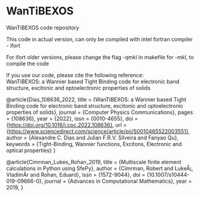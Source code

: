 # WanTiBEXOS
WanTiBEXOS code repository

This code in actual version, can only be compiled with intel fortran compiler - ifort

For ifort older versions, please change the flag -qmkl in makefile for -mkl, to compile the code

If you use our code, please cite the following reference:  
WanTiBEXOS: a Wannier based Tight Binding code for electronic band structure, excitonic and optoelectronic properties of solids


@article{Dias_108636_2022,                                                                                                                                   title = {WanTiBEXOS: a Wannier based Tight Binding code for electronic band structure, excitonic and optoelectronic properties of solids},                 journal = {Computer Physics Communications},                                                                                                               pages = {108636},                                                                                                                                           year = {2022},                                                                                                                                             issn = {0010-4655},                                                                                                                                         doi = {https://doi.org/10.1016/j.cpc.2022.108636},                                                                                                         url = {https://www.sciencedirect.com/science/article/pii/S0010465522003551},                                                                               author = {Alexandre C. Dias and Julian F.R.V. Silveira and Fanyao Qu},                                                                                     keywords = {Tight-Binding, Wannier functions, Excitons, Electronic and optical properties}
}

@article{Cimrman_Lukes_Rohan_2019,
           title =        {Multiscale finite element calculations in Python using SfePy},
           author =       {Cimrman, Robert and LukeÅ¡, VladimÃ­r and Rohan, Eduard},
           issn =         {1572-9044},
           doi =          {10.1007/s10444-019-09666-0},
           journal =      {Advances in Computational Mathematics},
           year =         2019,
         }

